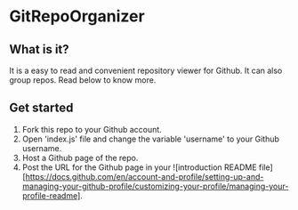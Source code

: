 # GitRepoOrganizer

## What is it?
It is a easy to read and convenient repository viewer for Github. It can also group repos. Read below to know more.

## Get started
1. Fork this repo to your Github account.
2. Open 'index.js' file and change the variable 'username' to your Github username.
3. Host a Github page of the repo.
4. Post the URL for the Github page in your ![introduction README file][https://docs.github.com/en/account-and-profile/setting-up-and-managing-your-github-profile/customizing-your-profile/managing-your-profile-readme].
